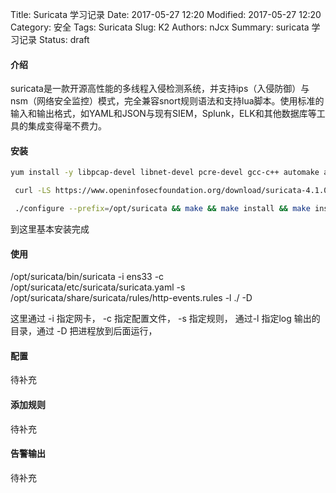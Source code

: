 Title: Suricata 学习记录
Date: 2017-05-27 12:20
Modified: 2017-05-27 12:20
Category: 安全
Tags: Suricata
Slug: K2
Authors: nJcx
Summary: suricata 学习记录
Status: draft

#### 介绍
suricata是一款开源高性能的多线程入侵检测系统，并支持ips（入侵防御）与nsm（网络安全监控）模式，完全兼容snort规则语法和支持lua脚本。使用标准的输入和输出格式，如YAML和JSON与现有SIEM，Splunk，ELK和其他数据库等工具的集成变得毫不费力。
#### 安装

```bash
yum install -y libpcap-devel libnet-devel pcre-devel gcc-c++ automake autoconf libtool make libyaml-devel zlib-devel file-devel jansson-devel nss-devel python-pip python-devel && pip install pyyaml
```

```bash
 curl -LS https://www.openinfosecfoundation.org/download/suricata-4.1.0.tar.gz | tar zx
```

```bash
 ./configure --prefix=/opt/suricata && make && make install && make install-full

```

到这里基本安装完成
#### 使用

/opt/suricata/bin/suricata -i ens33 -c /opt/suricata/etc/suricata/suricata.yaml -s /opt/suricata/share/suricata/rules/http-events.rules -l ./ -D

这里通过 -i 指定网卡， -c 指定配置文件， -s 指定规则， 通过-l 指定log 输出的目录，通过 -D 把进程放到后面运行，


#### 配置

待补充
#### 添加规则
待补充

#### 告警输出
待补充
